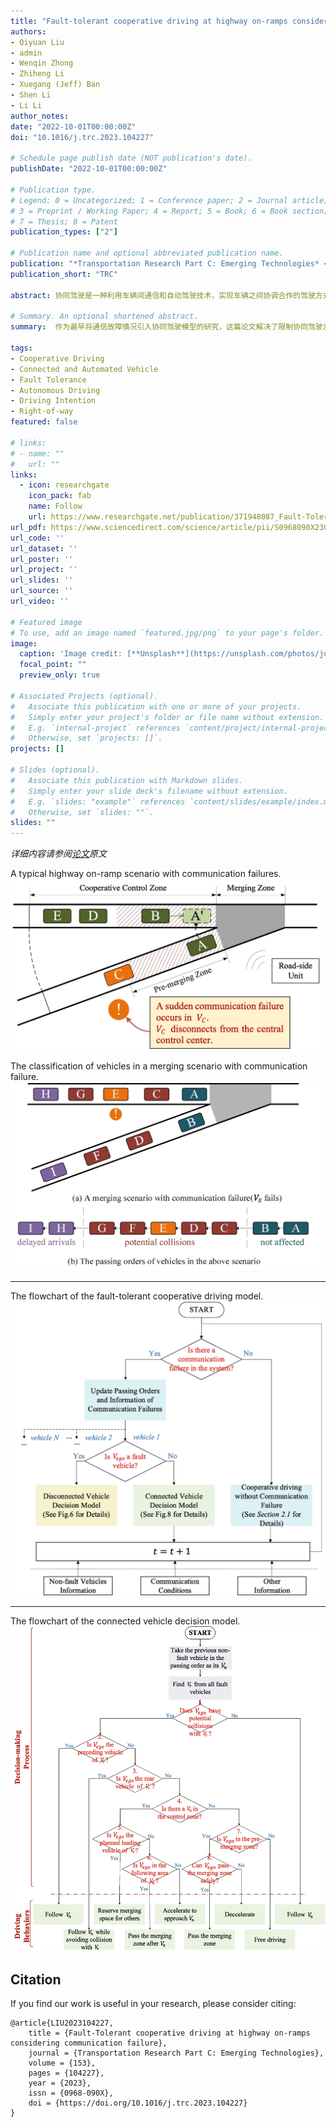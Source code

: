 ```yaml
---
title: "Fault-tolerant cooperative driving at highway on-ramps considering communication failure"
authors:
- Qiyuan Liu
- admin
- Wenqin Zhong 
- Zhiheng Li 
- Xuegang (Jeff) Ban
- Shen Li
- Li Li
author_notes:
date: "2022-10-01T00:00:00Z"
doi: "10.1016/j.trc.2023.104227"

# Schedule page publish date (NOT publication's date).
publishDate: "2022-10-01T00:00:00Z"

# Publication type.
# Legend: 0 = Uncategorized; 1 = Conference paper; 2 = Journal article;
# 3 = Preprint / Working Paper; 4 = Report; 5 = Book; 6 = Book section;
# 7 = Thesis; 8 = Patent
publication_types: ["2"]

# Publication name and optional abbreviated publication name.
publication: "*Transportation Research Part C: Emerging Technologies* <br /> (中科院1区TOP期刊; JCR Q1区; 影响因子=9.022)"
publication_short: "TRC"

abstract: 协同驾驶是一种利用车辆间通信和自动驾驶技术，实现车辆之间协调合作的驾驶方式，它可以有效提高交通安全和效率。然而，现有的协同驾驶研究大多只考虑理想的通信环境，而忽视了车辆通信故障的可能性，这极有可能对交通安全构成严重威胁。为解决这一问题，我们提出了一种考虑通信故障的容错协同驾驶决策模型，该模型能够让车辆根据通信状态的变化，动态调整协同决策，从而在保证安全的前提下，提高通行效率。该文章以高速公路匝道为场景，通过仿真实验，验证了模型的有效性和优越性。

# Summary. An optional shortened abstract.
summary:  作为最早将通信故障情况引入协同驾驶模型的研究，这篇论文解决了限制协同驾驶发展的重大现实问题，为未来协同驾驶的进一步发展与应用铺平了道路.

tags:
- Cooperative Driving
- Connected and Automated Vehicle 
- Fault Tolerance
- Autonomous Driving
- Driving Intention
- Right-of-way
featured: false

# links:
# - name: ""
#   url: ""
links:
  - icon: researchgate
    icon_pack: fab
    name: Follow
    url: https://www.researchgate.net/publication/371948087_Fault-Tolerant_cooperative_driving_at_highway_on-ramps_considering_communication_failure
url_pdf: https://www.sciencedirect.com/science/article/pii/S0968090X23002164?via%3Dihub
url_code: ''
url_dataset: ''
url_poster: ''
url_project: ''
url_slides: ''
url_source: ''
url_video: ''

# Featured image
# To use, add an image named `featured.jpg/png` to your page's folder. 
image:
  caption: 'Image credit: [**Unsplash**](https://unsplash.com/photos/jdD8gXaTZsc)'
  focal_point: ""
  preview_only: true

# Associated Projects (optional).
#   Associate this publication with one or more of your projects.
#   Simply enter your project's folder or file name without extension.
#   E.g. `internal-project` references `content/project/internal-project/index.md`.
#   Otherwise, set `projects: []`.
projects: []

# Slides (optional).
#   Associate this publication with Markdown slides.
#   Simply enter your slide deck's filename without extension.
#   E.g. `slides: "example"` references `content/slides/example/index.md`.
#   Otherwise, set `slides: ""`.
slides: ""
---
```



 *详细内容请参阅[论文](https://www.sciencedirect.com/science/article/pii/S0968090X23002164?via%3Dihub)原文*
 
A typical highway on-ramp scenario with communication failures.
![avatar](./Fig_1.jpg)

The classification of vehicles in a merging scenario with communication failure.
![avatar](./Fig_3.jpg)

---
The flowchart of the fault-tolerant cooperative driving model.
![avatar](./Fig_4.jpg)


---
The flowchart of the connected vehicle decision model.
![avatar](./Fig_7.jpg)



## Citation
If you find our work is useful in your research, please consider citing:
```
@article{LIU2023104227,
	title = {Fault-Tolerant cooperative driving at highway on-ramps considering communication failure},
	journal = {Transportation Research Part C: Emerging Technologies},
	volume = {153},
	pages = {104227},
	year = {2023},
	issn = {0968-090X},
	doi = {https://doi.org/10.1016/j.trc.2023.104227}
}
```

